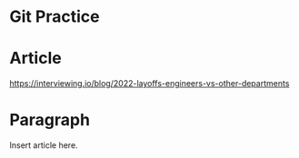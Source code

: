 
# Git Practice

# Article
https://interviewing.io/blog/2022-layoffs-engineers-vs-other-departments

# Paragraph
Insert article here.